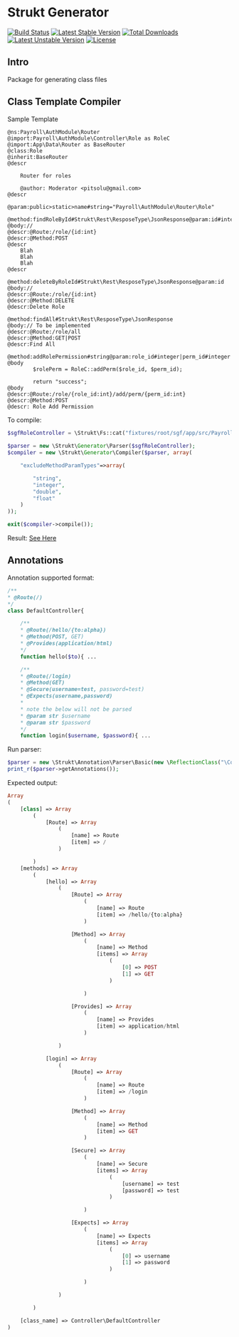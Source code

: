 Strukt Generator
================

[![Build Status](https://travis-ci.org/pitsolu/strukt-generator.svg?branch=master)](https://packagist.org/packages/strukt/generator)
[![Latest Stable Version](https://poser.pugx.org/strukt/generator/v/stable)](https://packagist.org/packages/strukt/generator)
[![Total Downloads](https://poser.pugx.org/strukt/generator/downloads)](https://packagist.org/packages/strukt/generator)
[![Latest Unstable Version](https://poser.pugx.org/strukt/generator/v/unstable)](https://packagist.org/packages/strukt/generator)
[![License](https://poser.pugx.org/strukt/generator/license)](https://packagist.org/packages/strukt/generator)

## Intro

Package for generating class files


## Class Template Compiler

Sample Template

```
@ns:Payroll\AuthModule\Router
@import:Payroll\AuthModule\Controller\Role as RoleC
@import:App\Data\Router as BaseRouter
@class:Role
@inherit:BaseRouter
@descr

    Router for roles

    @author: Moderator <pitsolu@gmail.com>
@descr

@param:public>static>name#string="Payroll\AuthModule\Router\Role"

@method:findRoleById#Strukt\Rest\ResposeType\JsonResponse@param:id#integer
@body://
@descr:@Route:/role/{id:int}
@descr:@Method:POST
@descr
    Blah
    Blah
    Blah
@descr

@method:deleteByRoleId#Strukt\Rest\ResposeType\JsonResponse@param:id
@body://
@descr:@Route:/role/{id:int}
@descr:@Method:DELETE
@descr:Delete Role

@method:findAll#Strukt\Rest\ResposeType\JsonResponse
@body:// To be implemented
@descr:@Route:/role/all
@descr:@Method:GET|POST
@descr:Find All

@method:addRolePermission#string@param:role_id#integer|perm_id#integer
@body
        $rolePerm = RoleC::addPerm($role_id, $perm_id);

        return "success";
@body
@descr:@Route:/role/{role_id:int}/add/perm/{perm_id:int}
@descr:@Method:POST
@descr: Role Add Permission
```

To compile:

```php
$sgfRoleController = \Strukt\Fs::cat("fixtures/root/sgf/app/src/Payroll/AuthModule/Controller/Role.sgf");
        
$parser = new \Strukt\Generator\Parser($sgfRoleController);
$compiler = new \Strukt\Generator\Compiler($parser, array(

    "excludeMethodParamTypes"=>array(

        "string",
        "integer",
        "double",
        "float"
    )
));

exit($compiler->compile());
```

Result: [See Here](https://github.com/pitsolu/strukt-generator/blob/master/fixtures/root/app/src/Payroll/AuthModule/Router/Role.php)


## Annotations

Annotation supported format:

```php
/**
* @Route(/)
*/
class DefaultController{

    /**
    * @Route(/hello/{to:alpha})
    * @Method(POST, GET)
    * @Provides(application/html) 
    */
    function hello($to){ ...

    /**
    * @Route(/login)
    * @Method(GET)
    * @Secure(username=test, password=test)
    * @Expects(username,password)
    *
    * note the below will not be parsed
    * @param str $username
    * @param str $password
    */
    function login($username, $password){ ...
```

Run parser:

```php
$parser = new \Strukt\Annotation\Parser\Basic(new \ReflectionClass("\Controller\DefaultController"));
print_r($parser->getAnnotations());
```

Expected output:

```php
Array
(
    [class] => Array
        (
            [Route] => Array
                (
                    [name] => Route
                    [item] => /
                )

        )
    [methods] => Array
        (
            [hello] => Array
                (
                    [Route] => Array
                        (
                            [name] => Route
                            [item] => /hello/{to:alpha}
                        )

                    [Method] => Array
                        (
                            [name] => Method
                            [items] => Array
                                (
                                    [0] => POST
                                    [1] => GET
                                )

                        )

                    [Provides] => Array
                        (
                            [name] => Provides
                            [item] => application/html
                        )

                )

            [login] => Array
                (
                    [Route] => Array
                        (
                            [name] => Route
                            [item] => /login
                        )

                    [Method] => Array
                        (
                            [name] => Method
                            [item] => GET
                        )

                    [Secure] => Array
                        (
                            [name] => Secure
                            [items] => Array
                                (
                                    [username] => test
                                    [password] => test
                                )

                        )

                    [Expects] => Array
                        (
                            [name] => Expects
                            [items] => Array
                                (
                                    [0] => username
                                    [1] => password
                                )

                        )

                )

        )

    [class_name] => Controller\DefaultController
)
```